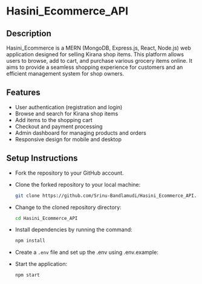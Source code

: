 # Hasini_Ecommerce_API

## Description

Hasini_Ecommerce is a MERN (MongoDB, Express.js, React, Node.js) web application designed for selling Kirana shop items. This platform allows users to browse, add to cart, and purchase various grocery items online. It aims to provide a seamless shopping experience for customers and an efficient management system for shop owners.

## Features

- User authentication (registration and login)
- Browse and search for Kirana shop items
- Add items to the shopping cart
- Checkout and payment processing
- Admin dashboard for managing products and orders
- Responsive design for mobile and desktop

## Setup Instructions

- Fork the repository to your GitHub account.
- Clone the forked repository to your local machine:

    ```bash
    git clone https://github.com/Srinu-Bandlamudi/Hasini_Ecommerce_API.git
    ```

- Change to the cloned repository directory:

    ```bash
    cd Hasini_Ecommerce_API
    ```

- Install dependencies by running the command:

    ```bash
    npm install
    ```

- Create a `.env` file and set up the .env using .env.example:

    

- Start the application:

    ```bash
    npm start
    ```
